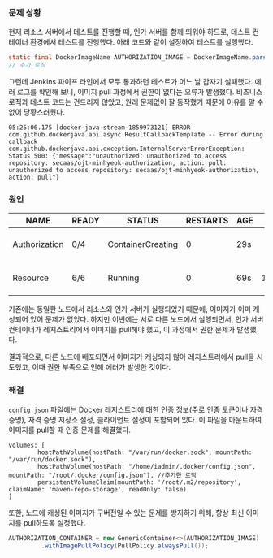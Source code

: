 ### 문제 상황
현재 리소스 서버에서 테스트를 진행할 때, 인가 서버를 함께 띄워야 하므로, 테스트 컨테이너 환경에서 테스트를 진행했다. 아래 코드와 같이 설정하여 테스트를 실행했다.
``` java
static final DockerImageName AUTHORIZATION_IMAGE = DockerImageName.parse("scr.softcamp.co.kr/secaas/ojt-minhyeok-authorization:latest");
// 추가 로직
```

그런데 Jenkins 파이프 라인에서 모두 통과하던 테스트가 어느 날 갑자기 실패했다. 에러 로그를 확인해 보니, 이미지 pull 과정에서 권한이 없다는 오류가 발생했다. 
비즈니스 로직과 테스트 코드는 건드리지 않았고, 원래 문제없이 잘 동작했기 때문에 이유를 알 수 없어 당황스러웠다.  

```
05:25:06.175 [docker-java-stream-1859973121] ERROR com.github.dockerjava.api.async.ResultCallbackTemplate -- Error during callback
com.github.dockerjava.api.exception.InternalServerErrorException: Status 500: {"message":"unauthorized: unauthorized to access repository: secaas/ojt-minhyeok-authorization, action: pull: unauthorized to access repository: secaas/ojt-minhyeok-authorization, action: pull"}
```

### 원인
| NAME | READY | STATUS | RESTARTS | AGE | IP | NODE |
| --- | --- | --- | --- | --- | --- | --- |
| Authorization    | 0/4   | ContainerCreating | 0  | 29s | <none> | dev-kubernetes-worker-3 |
| Resource | 6/6   | Running | 0  | 69s | 10.42.2.155 | dev-kubernetes-master-3 |

기존에는 동일한 노드에서 리소스와 인가 서버가 실행되었기 때문에, 이미지가 이미 캐싱되어 있어 문제가 없었다. 하지만 이번에는 서로 다른 노드에서 실행되면서, 인가 서버 컨테이너가 레지스트리에서 이미지를 pull해야 했고, 이 과정에서 권한 문제가 발생했다.

결과적으로, 다른 노드에 배포되면서 이미지가 캐싱되지 않아 레지스트리에서 pull을 시도했고, 이때 권한 부족으로 인해 에러가 발생한 것이다.

### 해결
`config.json` 파일에는 Docker 레지스트리에 대한 인증 정보(주로 인증 토큰이나 자격 증명), 자격 증명 저장소 설정, 클라이언트 설정이 포함되어 있다. 이 파일을 마운트하여 이미지를 pull할 때 인증 문제를 해결했다.

```
volumes: [
        hostPathVolume(hostPath: "/var/run/docker.sock", mountPath: "/var/run/docker.sock"),
        hostPathVolume(hostPath: "/home/iadmin/.docker/config.json", mountPath: "/root/.docker/config.json"), //추가한 로직
        persistentVolumeClaim(mountPath: '/root/.m2/repository', claimName: 'maven-repo-storage', readOnly: false)
]
```

또한, 노드에 캐싱된 이미지가 구버전일 수 있는 문제를 방지하기 위해, 항상 최신 이미지를 pull하도록 설정했다.
``` java
AUTHORIZATION_CONTAINER = new GenericContainer<>(AUTHORIZATION_IMAGE)
         .withImagePullPolicy(PullPolicy.alwaysPull());
```
